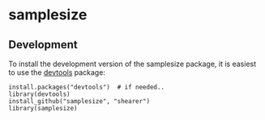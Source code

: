 samplesize
=================

## Development

To install the development version of the samplesize package, it is easiest to use the [devtools](http://cran.r-project.org/package=devtools) package:

    install.packages("devtools")  # if needed..
    library(devtools)
    install_github("samplesize", "shearer")
    library(samplesize)

